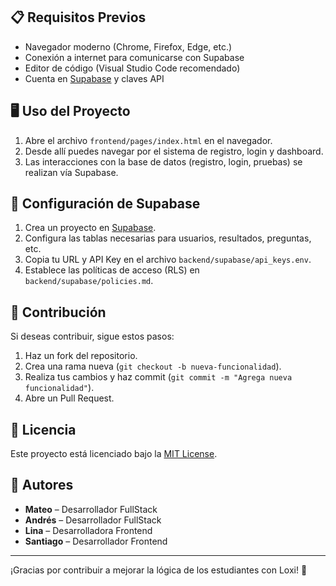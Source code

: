 
## 📋 Requisitos Previos

- Navegador moderno (Chrome, Firefox, Edge, etc.)
- Conexión a internet para comunicarse con Supabase
- Editor de código (Visual Studio Code recomendado)
- Cuenta en [Supabase](https://supabase.com/) y claves API

## 🖥 Uso del Proyecto

1. Abre el archivo `frontend/pages/index.html` en el navegador.
2. Desde allí puedes navegar por el sistema de registro, login y dashboard.
3. Las interacciones con la base de datos (registro, login, pruebas) se realizan vía Supabase.

## 🔑 Configuración de Supabase

1. Crea un proyecto en [Supabase](https://supabase.com/).
2. Configura las tablas necesarias para usuarios, resultados, preguntas, etc.
3. Copia tu URL y API Key en el archivo `backend/supabase/api_keys.env`.
4. Establece las políticas de acceso (RLS) en `backend/supabase/policies.md`.

## 🤝 Contribución

Si deseas contribuir, sigue estos pasos:

1. Haz un fork del repositorio.
2. Crea una rama nueva (`git checkout -b nueva-funcionalidad`).
3. Realiza tus cambios y haz commit (`git commit -m "Agrega nueva funcionalidad"`).
4. Abre un Pull Request.

## 📄 Licencia

Este proyecto está licenciado bajo la [MIT License](LICENSE).

## 👥 Autores

- **Mateo** – Desarrollador FullStack  
- **Andrés** – Desarrollador FullStack  
- **Lina** – Desarrolladora Frontend  
- **Santiago** – Desarrollador Frontend  

---

¡Gracias por contribuir a mejorar la lógica de los estudiantes con Loxi! 🚀